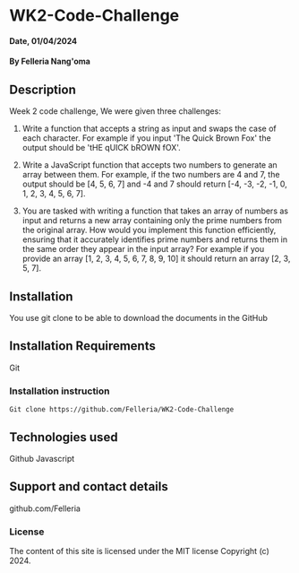 # WK2-Code-Challenge

#### Date, 01/04/2024

#### By Felleria Nang'oma

## Description
Week 2 code challenge, We were given three challenges:

1. Write a function that accepts a string as input and swaps the case of each character. For example if you input 'The Quick Brown Fox' the output should be 'tHE qUICK bROWN fOX'.

2. Write a JavaScript function that accepts two numbers to generate an array between them. For example, if the two numbers are 4 and 7, the output should be [4, 5, 6, 7] and -4 and 7 should return [-4, -3, -2, -1, 0, 1, 2, 3, 4, 5, 6, 7].

3. You are tasked with writing a function that takes an array of numbers as input and returns a new array containing only the prime numbers from the original array. How would you implement this function efficiently, ensuring that it accurately identifies prime numbers and returns them in the same order they appear in the input array? For example if you provide an array [1, 2, 3, 4, 5, 6, 7, 8, 9, 10] it should return an array [2, 3, 5, 7].


## Installation
You use git clone to be able to download the documents in the GitHub

## Installation Requirements
Git

### Installation instruction
```
Git clone https://github.com/Felleria/WK2-Code-Challenge

```

## Technologies used
Github
Javascript

## Support and contact details
github.com/Felleria

### License
The content of this site is licensed under the MIT license
Copyright (c) 2024.
